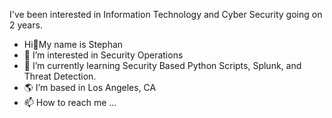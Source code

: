 I've been interested in Information Technology and Cyber Security going on 2 years.
- Hi👋My name is Stephan
- 👀 I’m interested in Security Operations
- 🧠 I’m currently learning Security Based Python Scripts, Splunk, and Threat Detection.
- 🌎 I’m based in Los Angeles, CA
- 📫 How to reach me ...

<!---
stephmytech/stephmytech is a ✨ special ✨ repository because its `README.md` (this file) appears on your GitHub profile.
You can click the Preview link to take a look at your changes.
--->
